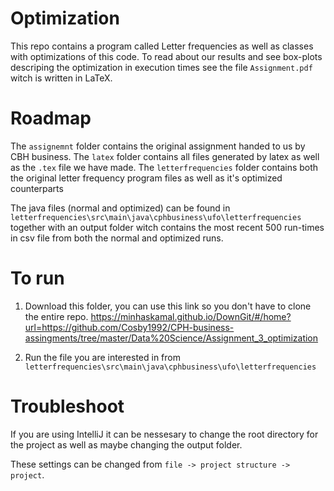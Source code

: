 # Optimization
This repo contains a program called Letter frequencies as well as classes with optimizations of this code. 
To read about our results and see box-plots descriping the optimization in execution times see the file ```Assignment.pdf``` witch is written in LaTeX. 

# Roadmap
The ```assignemnt``` folder contains the original assignment handed to us by CBH business. 
The ```latex``` folder contains all files generated by latex as well as the ```.tex``` file we have made. 
The ```letterfrequencies``` folder contains both the original letter frequency program files as well as it's optimized counterparts

The java files (normal and optimized) can be found in ```letterfrequencies\src\main\java\cphbusiness\ufo\letterfrequencies``` together with an output folder witch contains the most recent 500 run-times in csv file from both the normal and optimized runs. 

# To run
1. Download this folder, you can use this link so you don't have to clone the entire repo. https://minhaskamal.github.io/DownGit/#/home?url=https://github.com/Cosby1992/CPH-business-assingments/tree/master/Data%20Science/Assignment_3_optimization 

2. Run the file you are interested in from ```letterfrequencies\src\main\java\cphbusiness\ufo\letterfrequencies```

# Troubleshoot
If you are using IntelliJ it can be nessesary to change the root directory for the project as well as maybe changing the output folder. 

These settings can be changed from ```file -> project structure -> project```.

